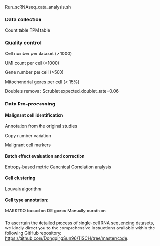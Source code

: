 Run_scRNAseq_data_analysis.sh

### Data collection
Count table 
TPM table

### Quality control

 Cell number per dataset (> 1000)
 
 UMI count per cell (>1000)
 
 Gene number per cell (>500) 
 
 Mitochondrial genes per cell (< 15%)
 
 Doublets removal: Scrublet expected_doublet_rate=0.06
  
### Data Pre-processing

 #### Malignant cell identification
 
 Annotation from the original studies
 
 Copy number variation
 
 Malignant cell markers
  
 #### Batch effect evaluation and correction
 Entropy-based metric
 Canonical Correlation analysis
  
 #### Cell clustering
 Louvain algorithm
  
 #### Cell type annotation:
 MAESTRO based on DE genes
 Manually curatition

 ### 
 To ascertain the detailed process of single-cell RNA sequencing datasets, we kindly direct you to the comprehensive instructions available within the following GitHub repository: https://github.com/DongqingSun96/TISCH/tree/master/code.

